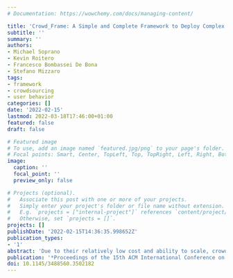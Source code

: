```yaml
---
# Documentation: https://wowchemy.com/docs/managing-content/

title: 'Crowd_Frame: A Simple and Complete Framework to Deploy Complex Crowdsourcing Tasks Off-the-Shelf'
subtitle: ''
summary: ''
authors:
- Michael Soprano
- Kevin Roitero
- Francesco Bombassei De Bona
- Stefano Mizzaro
tags:
- framework
- crowdsourcing
- user behavior
categories: []
date: '2022-02-15'
lastmod: 2022-03-18T17:46:00+01:00
featured: false
draft: false

# Featured image
# To use, add an image named `featured.jpg/png` to your page's folder.
# Focal points: Smart, Center, TopLeft, Top, TopRight, Left, Right, BottomLeft, Bottom, BottomRight.
image:
  caption: ''
  focal_point: ''
  preview_only: false

# Projects (optional).
#   Associate this post with one or more of your projects.
#   Simply enter your project's folder or file name without extension.
#   E.g. `projects = ["internal-project"]` references `content/project/deep-learning/index.md`.
#   Otherwise, set `projects = []`.
projects: []
publishDate: '2022-02-15T14:36:35.998652Z'
publication_types:
- '1'
abstract: 'Due to their relatively low cost and ability to scale, crowdsourcing based approaches are widely used to collect a large amount of human annotated data. To this aim, multiple crowdsourcing platforms exist, where requesters can upload tasks and workers can carry them out and obtain payment in return. Such platforms share a task design and deploy workflow that is often counter-intuitive and cumbersome. To address this issue, we propose Crowd_Frame, a simple and complete framework which allows to develop and deploy diverse types of complex crowdsourcing tasks in an easy and customizable way. We show the abilities of the proposed framework and we make it available to researchers and practitioners.'
publication: '*Proceedings of the 15th ACM International Conference on Web Search and Data Mining (WSDM 2022). Virtual Event, AZ, USA. Conference Rank: GGS A+, Core A**'
doi: 10.1145/3488560.3502182
---
```

